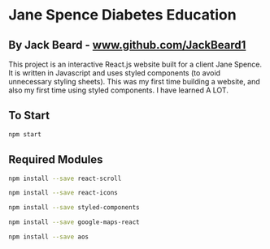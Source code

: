 # Jane Spence Diabetes Education
## By Jack Beard - www.github.com/JackBeard1

This project is an interactive React.js website built for a client Jane Spence. It is written in Javascript and uses styled components (to avoid unnecessary styling sheets). This was my first time building a website, and also my first time using styled components. I have learned A LOT.

## To Start

```bash
npm start
```

## Required Modules

```bash
npm install --save react-scroll
```
```bash
npm install --save react-icons
```
```bash
npm install --save styled-components
```
```bash
npm install --save google-maps-react
```
```bash
npm install --save aos
```
